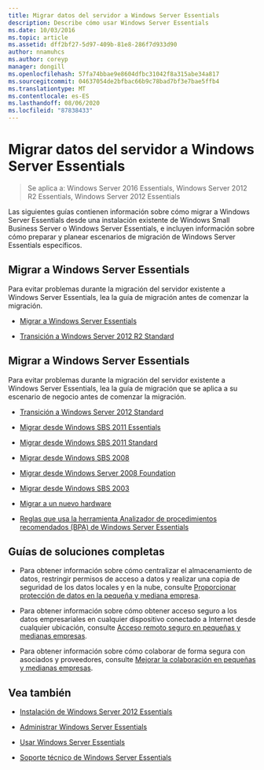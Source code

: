 ```yaml
---
title: Migrar datos del servidor a Windows Server Essentials
description: Describe cómo usar Windows Server Essentials
ms.date: 10/03/2016
ms.topic: article
ms.assetid: dff2bf27-5d97-409b-81e8-286f7d933d90
author: nnamuhcs
ms.author: coreyp
manager: dongill
ms.openlocfilehash: 57fa74bbae9e8604dfbc31042f8a315abe34a817
ms.sourcegitcommit: 04637054de2bfbac66b9c78bad7bf3e7bae5ffb4
ms.translationtype: MT
ms.contentlocale: es-ES
ms.lasthandoff: 08/06/2020
ms.locfileid: "87838433"
---
```

# <a name="migrate-server-data-to-windows-server-essentials"></a>Migrar datos del servidor a Windows Server Essentials

>Se aplica a: Windows Server 2016 Essentials, Windows Server 2012 R2 Essentials, Windows Server 2012 Essentials

Las siguientes guías contienen información sobre cómo migrar a Windows Server Essentials desde una instalación existente de Windows Small Business Server o Windows Server Essentials, e incluyen información sobre cómo preparar y planear escenarios de migración de Windows Server Essentials específicos.

## <a name="migrate-to-windows-server-essentials"></a>Migrar a Windows Server Essentials
 Para evitar problemas durante la migración del servidor existente a Windows Server Essentials, lea la guía de migración antes de comenzar la migración.


-   [Migrar a Windows Server Essentials](Migrate-from-Previous-Versions-to-Windows-Server-Essentials-or-Windows-Server-Essentials-Experience.md)

-   [Transición a Windows Server 2012 R2 Standard](Transition-from-Windows-Server-2012-R2-Essentials-to-Windows-Server-2012-R2-Standard.md)


## <a name="migrate-to-windows-server-essentials"></a>Migrar a Windows Server Essentials
 Para evitar problemas durante la migración del servidor existente a Windows Server Essentials, lea la guía de migración que se aplica a su escenario de negocio antes de comenzar la migración.


-   [Transición a Windows Server 2012 Standard](Transition-from-Windows-Server-2012-Essentials-to-Windows-Server-2012-Standard.md)

-   [Migrar desde Windows SBS 2011 Essentials](Migrate-Windows-Small-Business-Server-2011-Essentials-to-Windows-Server-Essentials.md)

-   [Migrar desde Windows SBS 2011 Standard](Migrate-Windows-Small-Business-Server-2011-Standard-to-Windows-Server-Essentials.md)

-   [Migrar desde Windows SBS 2008](Migrate-Windows-Small-Business-Server-2008-to-Windows-Server-Essentials.md)

-   [Migrar desde Windows Server 2008 Foundation](Migrate-Windows-Server-2008-Foundation-to-Windows-Server-Essentials.md)

-   [Migrar desde Windows SBS 2003](Migrate-Windows-Small-Business-Server-2003-to-Windows-Server-Essentials.md)

-   [Migrar a un nuevo hardware](Migrate-Windows-Server-Essentials-to-New-Hardware.md)

-   [Reglas que usa la herramienta Analizador de procedimientos recomendados (BPA) de Windows Server Essentials](Rules-used-by-the-Windows-Server-Essentials-Best-Practices-Analyzer--BPA--Tool.md)


## <a name="end-to-end-solution-guides"></a>Guías de soluciones completas

-    Para obtener información sobre cómo centralizar el almacenamiento de datos, restringir permisos de acceso a datos y realizar una copia de seguridad de los datos locales y en la nube, consulte [Proporcionar protección de datos en la pequeña y mediana empresa](/previous-versions/orphan-topics/ws.11/dn582043(v=ws.11)).

-    Para obtener información sobre cómo obtener acceso seguro a los datos empresariales en cualquier dispositivo conectado a Internet desde cualquier ubicación, consulte [Acceso remoto seguro en pequeñas y medianas empresas](/previous-versions/windows/it-pro/solutions-guidance/dn629457(v=ws.11)).

-    Para obtener información sobre cómo colaborar de forma segura con asociados y proveedores, consulte [Mejorar la colaboración en pequeñas y medianas empresas](/previous-versions/windows/it-pro/solutions-guidance/dn747893(v=ws.11)).

## <a name="see-also"></a>Vea también

-   [Instalación de Windows Server 2012 Essentials](../install/Install-Windows-Server-Essentials.md)

-   [Administrar Windows Server Essentials](../manage/Manage-Windows-Server-Essentials.md)

-   [Usar Windows Server Essentials](../use/Use-Windows-Server-Essentials.md)

-   [Soporte técnico de Windows Server Essentials](../support/Support-Windows-Server-Essentials.md)